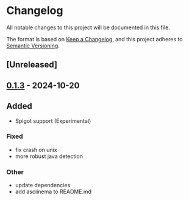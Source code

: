 # Changelog

All notable changes to this project will be documented in this file.

The format is based on [Keep a Changelog](https://keepachangelog.com/en/1.0.0/),
and this project adheres to [Semantic Versioning](https://semver.org/spec/v2.0.0.html).

## [Unreleased]

## [0.1.3](https://github.com/TgZ39/automc/compare/v0.1.2...v0.1.3) - 2024-10-20

## Added
- Spigot support (Experimental)

### Fixed

- fix crash on unix
- more robust java detection

### Other

- update dependencies
- add asciinema to README.md

